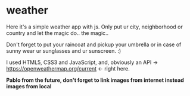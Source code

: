 # weather
Here it's a simple weather app with js. Only put ur city, neighborhood or country and let the magic do.. the magic..

Don't forget to put your raincoat and pickup your umbrella or in case of sunny wear ur sunglasses and ur sunscreen. :)

I used HTML5, CSS3 and JavaScript, and, obviously an API -> https://openweathermap.org/current <- right here.


**Pablo from the future, don't forget to link images from internet instead images from local**
